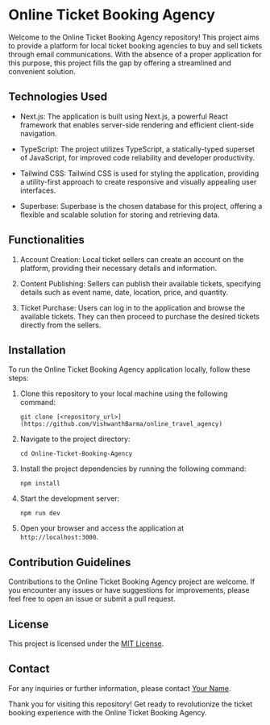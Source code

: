 # Online Ticket Booking Agency

Welcome to the Online Ticket Booking Agency repository! This project aims to provide a platform for local ticket booking agencies to buy and sell tickets through email communications. With the absence of a proper application for this purpose, this project fills the gap by offering a streamlined and convenient solution.

## Technologies Used

- Next.js: The application is built using Next.js, a powerful React framework that enables server-side rendering and efficient client-side navigation.

- TypeScript: The project utilizes TypeScript, a statically-typed superset of JavaScript, for improved code reliability and developer productivity.

- Tailwind CSS: Tailwind CSS is used for styling the application, providing a utility-first approach to create responsive and visually appealing user interfaces.

- Superbase: Superbase is the chosen database for this project, offering a flexible and scalable solution for storing and retrieving data.

## Functionalities

1. Account Creation: Local ticket sellers can create an account on the platform, providing their necessary details and information.

2. Content Publishing: Sellers can publish their available tickets, specifying details such as event name, date, location, price, and quantity.

3. Ticket Purchase: Users can log in to the application and browse the available tickets. They can then proceed to purchase the desired tickets directly from the sellers.

## Installation

To run the Online Ticket Booking Agency application locally, follow these steps:

1. Clone this repository to your local machine using the following command:
   ```
   git clone [<repository_url>](https://github.com/VishwanthBarma/online_travel_agency)
   ```

2. Navigate to the project directory:
   ```
   cd Online-Ticket-Booking-Agency
   ```

3. Install the project dependencies by running the following command:
   ```
   npm install
   ```

4. Start the development server:
   ```
   npm run dev
   ```

5. Open your browser and access the application at `http://localhost:3000`.

## Contribution Guidelines

Contributions to the Online Ticket Booking Agency project are welcome. If you encounter any issues or have suggestions for improvements, please feel free to open an issue or submit a pull request.

## License

This project is licensed under the [MIT License](LICENSE).

## Contact

For any inquiries or further information, please contact [Your Name](mailto:your-email@example.com).

Thank you for visiting this repository! Get ready to revolutionize the ticket booking experience with the Online Ticket Booking Agency.
